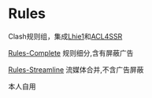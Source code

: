 # Rules


Clash规则组，集成[Lhie1](https://github.com/lhie1/Rules)和[ACL4SSR](https://github.com/ACL4SSR/ACL4SSR)



[Rules-Complete](https://github.com/zzcabc/Rules/tree/main/Rules-Complete) 规则细分,含有屏蔽广告


[Rules-Streamline](https://github.com/zzcabc/Rules/tree/main/Rules-Streamline) 流媒体合并,不含广告屏蔽

本人自用
